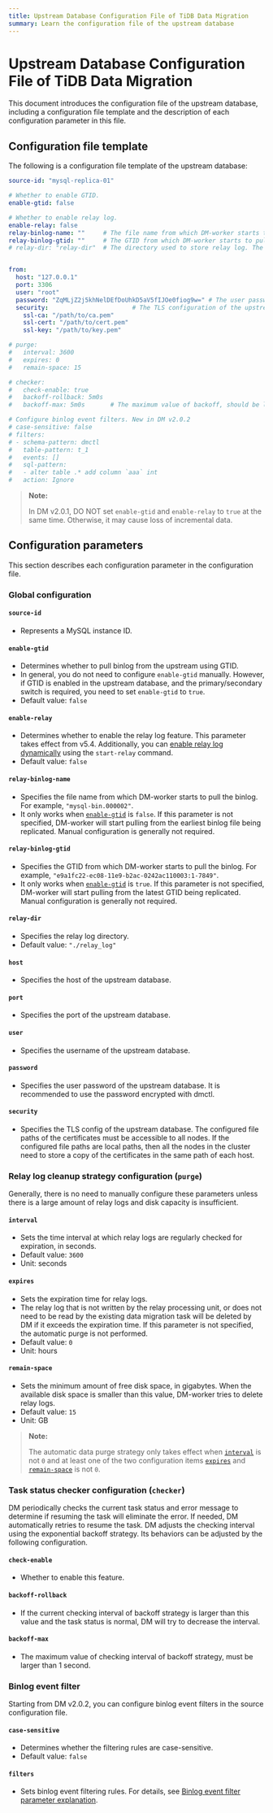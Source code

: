 ```yaml
---
title: Upstream Database Configuration File of TiDB Data Migration
summary: Learn the configuration file of the upstream database
---
```


# Upstream Database Configuration File of TiDB Data Migration

This document introduces the configuration file of the upstream database, including a configuration file template and the description of each configuration parameter in this file.

## Configuration file template

The following is a configuration file template of the upstream database:

```yaml
source-id: "mysql-replica-01"

# Whether to enable GTID.
enable-gtid: false

# Whether to enable relay log.
enable-relay: false
relay-binlog-name: ""     # The file name from which DM-worker starts to pull the binlog.
relay-binlog-gtid: ""     # The GTID from which DM-worker starts to pull the binlog.
# relay-dir: "relay-dir"  # The directory used to store relay log. The default value is "relay-dir". This configuration item is marked as deprecated since v6.1 and replaced by a parameter of the same name in the dm-worker configuration.


from:
  host: "127.0.0.1"
  port: 3306
  user: "root"
  password: "ZqMLjZ2j5khNelDEfDoUhkD5aV5fIJOe0fiog9w=" # The user password of the upstream database. It is recommended to use the password encrypted with dmctl.
  security:                       # The TLS configuration of the upstream database
    ssl-ca: "/path/to/ca.pem"
    ssl-cert: "/path/to/cert.pem"
    ssl-key: "/path/to/key.pem"

# purge:
#   interval: 3600
#   expires: 0
#   remain-space: 15

# checker:
#   check-enable: true
#   backoff-rollback: 5m0s
#   backoff-max: 5m0s       # The maximum value of backoff, should be larger than 1s

# Configure binlog event filters. New in DM v2.0.2
# case-sensitive: false
# filters:
# - schema-pattern: dmctl
#   table-pattern: t_1
#   events: []
#   sql-pattern:
#   - alter table .* add column `aaa` int
#   action: Ignore
```

> **Note:**
>
> In DM v2.0.1, DO NOT set `enable-gtid` and `enable-relay` to `true` at the same time. Otherwise, it may cause loss of incremental data.

## Configuration parameters

This section describes each configuration parameter in the configuration file.

### Global configuration

#### `source-id`

- Represents a MySQL instance ID.

#### `enable-gtid`

- Determines whether to pull binlog from the upstream using GTID.
- In general, you do not need to configure `enable-gtid` manually. However, if GTID is enabled in the upstream database, and the primary/secondary switch is required, you need to set `enable-gtid` to `true`.
- Default value: `false`

#### `enable-relay`

- Determines whether to enable the relay log feature. This parameter takes effect from v5.4. Additionally, you can [enable relay log dynamically](/dm/relay-log.md#enable-and-disable-relay-log) using the `start-relay` command.
- Default value: `false`

#### `relay-binlog-name`

- Specifies the file name from which DM-worker starts to pull the binlog. For example, `"mysql-bin.000002"`.
- It only works when [`enable-gtid`](#enable-gtid) is `false`. If this parameter is not specified, DM-worker will start pulling from the earliest binlog file being replicated. Manual configuration is generally not required.

#### `relay-binlog-gtid`

- Specifies the GTID from which DM-worker starts to pull the binlog. For example, `"e9a1fc22-ec08-11e9-b2ac-0242ac110003:1-7849"`.
- It only works when [`enable-gtid`](#enable-gtid) is `true`. If this parameter is not specified, DM-worker will start pulling from the latest GTID being replicated. Manual configuration is generally not required.

#### `relay-dir`

- Specifies the relay log directory.
- Default value: `"./relay_log"`

#### `host`

- Specifies the host of the upstream database.

#### `port`

- Specifies the port of the upstream database.

#### `user`

- Specifies the username of the upstream database.

#### `password`

- Specifies the user password of the upstream database. It is recommended to use the password encrypted with dmctl.

#### `security`

- Specifies the TLS config of the upstream database. The configured file paths of the certificates must be accessible to all nodes. If the configured file paths are local paths, then all the nodes in the cluster need to store a copy of the certificates in the same path of each host.

### Relay log cleanup strategy configuration (`purge`)

Generally, there is no need to manually configure these parameters unless there is a large amount of relay logs and disk capacity is insufficient.

#### `interval`

- Sets the time interval at which relay logs are regularly checked for expiration, in seconds.
- Default value: `3600`
- Unit: seconds

#### `expires`

- Sets the expiration time for relay logs.
- The relay log that is not written by the relay processing unit, or does not need to be read by the existing data migration task will be deleted by DM if it exceeds the expiration time. If this parameter is not specified, the automatic purge is not performed.
- Default value: `0`
- Unit: hours

#### `remain-space`

- Sets the minimum amount of free disk space, in gigabytes. When the available disk space is smaller than this value, DM-worker tries to delete relay logs.
- Default value: `15`
- Unit: GB

> **Note:**
>
> The automatic data purge strategy only takes effect when [`interval`](#interval) is not `0` and at least one of the two configuration items [`expires`](#expires) and [`remain-space`](#remain-space) is not `0`.

### Task status checker configuration (`checker`)

DM periodically checks the current task status and error message to determine if resuming the task will eliminate the error. If needed, DM automatically retries to resume the task. DM adjusts the checking interval using the exponential backoff strategy. Its behaviors can be adjusted by the following configuration.

#### `check-enable`

- Whether to enable this feature.

#### `backoff-rollback`

- If the current checking interval of backoff strategy is larger than this value and the task status is normal, DM will try to decrease the interval.

#### `backoff-max`

- The maximum value of checking interval of backoff strategy, must be larger than 1 second.

### Binlog event filter

Starting from DM v2.0.2, you can configure binlog event filters in the source configuration file.

#### `case-sensitive`

- Determines whether the filtering rules are case-sensitive.
- Default value: `false`

#### `filters`

- Sets binlog event filtering rules. For details, see [Binlog event filter parameter explanation](/dm/dm-binlog-event-filter.md#parameter-descriptions).

